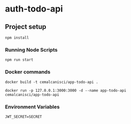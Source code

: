 # auth-todo-api

## Project setup

```
npm install
```

### Running Node Scripts

```
npm run start
```

### Docker commands

```
docker build -t cemalcanisci/app-todo-api .

docker run -p 127.0.0.1:3000:3000 -d --name app-todo-api  cemalcanisci/app-todo-api
```

### Environment Variables

```
JWT_SECRET=SECRET
```
